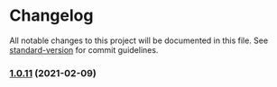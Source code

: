 # Changelog

All notable changes to this project will be documented in this file. See [standard-version](https://github.com/conventional-changelog/standard-version) for commit guidelines.

### [1.0.11](https://github.com/rupeshtiwari/fsms-angular-pubsub/compare/v1.0.10...v1.0.11) (2021-02-09)
